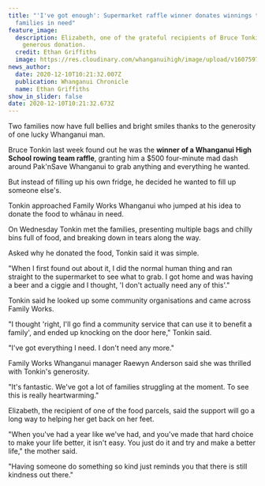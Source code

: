 ```yaml
---
title: "'I've got enough': Supermarket raffle winner donates winnings to
  families in need"
feature_image:
  description: Elizabeth, one of the grateful recipients of Bruce Tonkin's
    generous donation.
  credit: Ethan Griffiths
  image: https://res.cloudinary.com/whanganuihigh/image/upload/v1607597034/News/Bruce_Tonkin_WHS_rowing_raffle_winner_chron_10.12.20.jpg
news_author:
  date: 2020-12-10T10:21:32.007Z
  publication: Whanganui Chronicle
  name: Ethan Griffiths
show_in_slider: false
date: 2020-12-10T10:21:32.673Z
---
```

Two families now have full bellies and bright smiles thanks to the generosity of one lucky Whanganui man.

Bruce Tonkin last week found out he was the **winner of a Whanganui High School rowing team raffle**, granting him a $500 four-minute mad dash around Pak'nSave Whanganui to grab anything and everything he wanted.

But instead of filling up his own fridge, he decided he wanted to fill up someone else's.

Tonkin approached Family Works Whanganui who jumped at his idea to donate the food to whānau in need.

On Wednesday Tonkin met the families, presenting multiple bags and chilly bins full of food, and breaking down in tears along the way.

Asked why he donated the food, Tonkin said it was simple.

"When I first found out about it, I did the normal human thing and ran straight to the supermarket to see what to grab. I got home and was having a beer and a ciggie and I thought, 'I don't actually need any of this'."

Tonkin said he looked up some community organisations and came across Family Works.

"I thought 'right, I'll go find a community service that can use it to benefit a family', and ended up knocking on the door here," Tonkin said.

"I've got everything I need. I don't need any more."

Family Works Whanganui manager Raewyn Anderson said she was thrilled with Tonkin's generosity.

"It's fantastic. We've got a lot of families struggling at the moment. To see this is really heartwarming."

Elizabeth, the recipient of one of the food parcels, said the support will go a long way to helping her get back on her feet.

"When you've had a year like we've had, and you've made that hard choice to make your life better, it isn't easy. You just do it and try and make a better life," the mother said.

"Having someone do something so kind just reminds you that there is still kindness out there."
